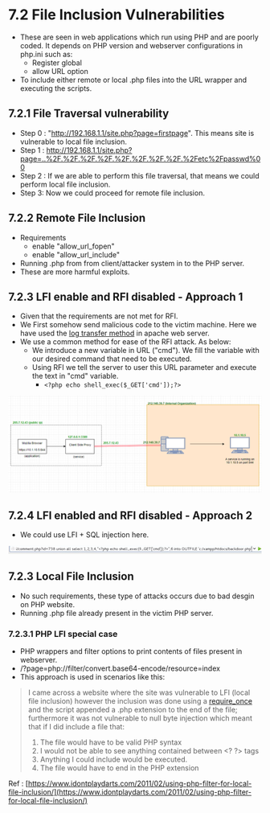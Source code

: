 # 7.2 File Inclusion Vulnerabilities

* These are seen in web applications which run using PHP and are poorly coded. It depends on PHP version and webserver configurations in php.ini such as:
  * Register global 
  * allow URL option
* To include either remote or local .php files into the URL wrapper and executing the scripts.

## 7.2.1 File Traversal vulnerability

* Step 0 : "http://192.168.1.1/site.php?page=firstpage". This means site is vulnerable to local file inclusion.
* Step 1 : http://192.168.1.1/site.php?page=..%2F.%2F.%2F.%2F.%2F.%2F.%2F.%2F.%2Fetc%2Fpasswd%00
* Step 2 : If we are able to perform this file traversal, that means we could perform local file inclusion.
* Step 3: Now we could proceed for remote file inclusion.

## 7.2.2 Remote File Inclusion

* Requirements
  * enable "allow\_url\_fopen"
  * enable "allow\_url\_include"
* Running .php from from client/attacker system in to the PHP server. 
* These are more harmful exploits. 

## 7.2.3 LFI enable and RFI disabled - Approach 1

* Given that the requirements are not met for RFI.
* We First somehow send malicious code to the victim machine. Here we have used the [log transfer method](../4.-file-transfer/#list-of-different-ways-for-transferring-a-file) in apache web server.
* We use a common method for ease of the RFI attack. As below:
  * We introduce a new variable in URL \("cmd"\). We fill the variable with our desired command that need to be executed.
  * Using RFI we tell the server to user this URL parameter and execute the text in "cmd" variable.
    * `<?php echo shell_exec($_GET['cmd']);?>`

![final exploit URL.](../.gitbook/assets/image%20%2838%29.png)

## 7.2.4 LFI enabled and RFI disabled - Approach 2

* We could use LFI + SQL injection here.

![](../.gitbook/assets/image%20%281%29.png)

## 7.2.3 Local File Inclusion

* No such requirements, these type of attacks occurs due to bad desgin on PHP website.
* Running .php file already present in the victim PHP server.

### 7.2.3.1 PHP LFI special case

* PHP wrappers and filter options to print contents of files present in webserver.
* /?page=php://filter/convert.base64-encode/resource=index
* This approach is used in scenarios like this:

> I came across a website where the site was vulnerable to LFI \(local file inclusion\) however the inclusion was done using a [require\_once](http://php.net/manual/en/function.require-once.php) and the script appended a .php extension to the end of the file; furthermore it was not vulnerable to null byte injection which meant that if I did include a file that:
>
> 1. The file would have to be valid PHP syntax
> 2. I would not be able to see anything contained between &lt;? ?&gt; tags
> 3. Anything I could include would be executed.
> 4. The file would have to end in the PHP extension

Ref : [https://www.idontplaydarts.com/2011/02/using-php-filter-for-local-file-inclusion/](https://www.idontplaydarts.com/2011/02/using-php-filter-for-local-file-inclusion/)

